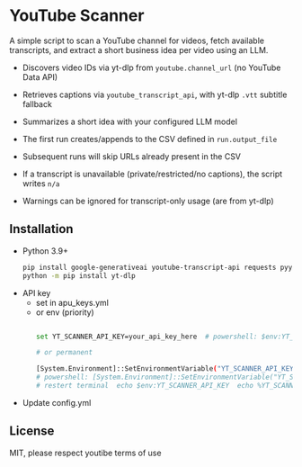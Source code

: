 # YouTube Scanner

A simple script to scan a YouTube channel for videos, fetch available transcripts, and extract a short business idea per video using an LLM.

- Discovers video IDs via yt-dlp from `youtube.channel_url` (no YouTube Data API)
- Retrieves captions via `youtube_transcript_api`, with yt-dlp `.vtt` subtitle fallback
- Summarizes a short idea with your configured LLM model

- The first run creates/appends to the CSV defined in `run.output_file`
- Subsequent runs will skip URLs already present in the CSV
- If a transcript is unavailable (private/restricted/no captions), the script writes `n/a`

- Warnings can be ignored for transcript-only usage (are from yt-dlp)


## Installation

- Python 3.9+
  ```bash
  pip install google-generativeai youtube-transcript-api requests pyyaml
  python -m pip install yt-dlp
  ```
- API key
  - set in apu_keys.yml
  - or env (priority)
    ```bash

    set YT_SCANNER_API_KEY=your_api_key_here  # powershell: $env:YT_SCANNER_API_KEY="your_api_key_here"

    # or permanent

    [System.Environment]::SetEnvironmentVariable("YT_SCANNER_API_KEY", "your_api_key_here", "User")
    # powershell: [System.Environment]::SetEnvironmentVariable("YT_SCANNER_API_KEY", "your_api_key_here", "Machine")
    # restert terminal  echo $env:YT_SCANNER_API_KEY  echo %YT_SCANNER_API_KEY%
    ```
- Update config.yml


## License

MIT, please respect youtibe terms of use
